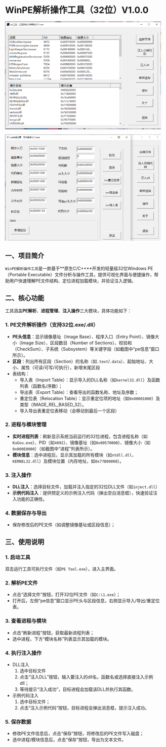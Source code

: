 # WinPE解析操作工具（32位）V1.0.0

![](./images/1.png)

![](./images/2.png)

## 一、项目简介

`WinPE解析操作工具`是一款基于**原生C/C++\**开发的轻量级32位Windows PE（Portable Executable）文件分析与操作工具，提供可视化界面与便捷操作，帮助用户快速理解PE文件结构、定位进程加载模块，并验证注入逻辑。

## 二、核心功能

工具涵盖**PE解析**、**进程管理**、**注入操作**三大模块，具体功能如下：

### 1. PE文件解析操作（支持32位.exe/.dll）

- **PE头信息**：显示镜像基址（Image Base）、程序入口（Entry Point）、镜像大小（Image Size）、区段数目（Number of Sections）、校验和（CheckSum）、子系统（Subsystem）等关键字段（如截图中“pe信息”窗口所示）。
- **区段**：列出所有区段（Section）的名称（如`.text`/`.data`）、起始地址、大小、属性（可读/可写/可执行），新增末尾区段
- 表结构：
  - 导入表（Import Table）：显示导入的DLL名称（如`kernel32.dll`）及函数列表（函数名/序数）；
  - 导出表（Export Table）：查看导出的函数名称、地址及序数；
  - 重定位表（Relocation Table）：显示重定位项的地址（如`0x00001000`）及类型（IMAGE_REL_BASED_32）。
  - 导入导出表重定位表移动（会移动到最后一个区段）

### 2. 进程与模块管理

- **实时进程列表**：刷新显示系统当前运行的32位进程，包含进程名称（如`KuGou.exe`）、PID（如`4692`）、镜像基址（如`0x00570000`）、镜像大小（如`0x000E0000`）（如截图中“进程”列表所示）。
- **模块信息**：选中进程后，显示其加载的所有模块（如`ntdll.dll`、`KERNEL32.dll`）及模块位置（内存地址，如`0x77B00000`）。

### 3. 注入操作

- **DLL注入**：选择目标文件，加载并注入指定的32位DLL文件（如`inject.dll`）
- **示例代码注入**：提供预定义的示例注入代码（弹出空白消息框），快速验证注入功能的正确性。

### 4. 数据保存与导出

- 保存修改后的PE文件（如调整镜像基址或区段信息）；

## 三、使用说明

### 1. 启动工具

双击运行工具可执行文件（如`PE Tool.exe`），进入主界面。

### 2. 解析PE文件

- 点击“选择文件”按钮，打开32位PE文件（如`C:\1.exe`）；
- 打开后，左侧“pe信息”窗口显示PE头与区段信息，右侧显示导入/导出/重定位表。

### 3. 查看进程与模块

- 点击“刷新进程”按钮，获取最新进程列表；
- 选中进程，下方“模块名称”列表显示其加载的模块。

### 4. 执行注入操作

- DLL注入
  1. 选中目标文件
  2. 点击“注入DLL”按钮，输入要注入的dll名，函数名或选择直接注入示例dll；
  3. 等待提示“注入成功”，目标进程会加载该DLL并执行其函数。
- 示例代码注入
  1. 选中目标文件；
  2. 点击“注入示例代码”按钮，目标进程会弹出消息框，提示注入成功。

### 5. 保存数据

- 修改PE文件信息后，点击“保存”按钮，将修改后的PE文件写入磁盘；
- 选中进程/模块信息后，点击“保存”按钮，导出为文本文件。